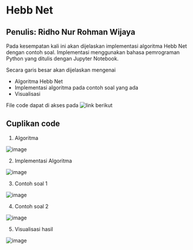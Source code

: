 # Hebb Net
## Penulis: Ridho Nur Rohman Wijaya
Pada kesempatan kali ini akan dijelaskan implementasi algoritma Hebb Net dengan contoh soal. Implementasi menggunakan bahasa pemrograman Python yang ditulis dengan Jupyter Notebook.

Secara garis besar akan dijelaskan mengenai
- Algoritma Hebb Net
- Implementasi algoritma pada contoh soal yang ada
- Visualisasi

File code dapat di akses pada ![link berikut](https://github.com/RinRoya/Hebb-Net/blob/main/HebbNet.ipynb)

## Cuplikan code 
1. Algoritma

![image](https://user-images.githubusercontent.com/49511033/118578791-feb2e580-b7b6-11eb-961d-2bbf8546472b.png)

2. Implementasi Algoritma

![image](https://user-images.githubusercontent.com/49511033/118578824-125e4c00-b7b7-11eb-8b71-0e64309beb38.png)

3. Contoh soal 1

![image](https://user-images.githubusercontent.com/49511033/118578860-21dd9500-b7b7-11eb-8b55-d2a97103c043.png)

4. Contoh soal 2

![image](https://user-images.githubusercontent.com/49511033/118578908-39b51900-b7b7-11eb-8f02-e1096379bf6a.png)

5. Visualisasi hasil

![image](https://user-images.githubusercontent.com/49511033/118579010-6f5a0200-b7b7-11eb-956a-b8d937b8a1d1.png)

